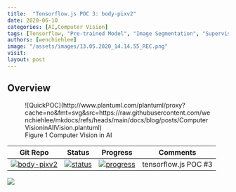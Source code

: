```yaml
---
title:  "Tensorflow.js POC 3: body-pixv2"
date: 2020-06-10
categories: [AI,Computer Vision]
tags: [Tensorflow, "Pre-trained Model", "Image Segmentation", "Supervised Learning" ]
authors: [wenchiehlee]
image: "/assets/images/13.05.2020_14.14.55_REC.png"
visit: 
layout: post
---
```

## Overview

<figure markdown="span">
![QuickPOC](http://www.plantuml.com/plantuml/proxy?cache=no&fmt=svg&src=https://raw.githubusercontent.com/wenchiehlee/mkdocs/refs/heads/main/docs/blog/posts/ComputerVisioninAllVision.plantuml)
  <figcaption>Figure 1 Computer Vision in AI</figcaption>
</figure>

| Git Repo                                                                                                                                         | Status                                                                                                                                                                | Progress                                                                                                                    | Comments                                                     |
|--------------------------------------------------------------------------------------------------------------------------------------------------|-----------------------------------------------------------------------------------------------------------------------------------------------------------------------|----------------------------------------------------------------------------------------------------------------------------------------|--------------------------------------------------------------|
| [![body-pixv2](https://img.shields.io/badge/body-pixv2-gray?logo=tensorflow)](https://git.barco.com/users/wjlee/repos/tfjs-models/body-pix/browse) | [![status](https://tailab.barco.com:9443/deeplearningcomputing/tfjs-models/badges/master/pipeline.svg)](https://tailab.barco.com:9443/deeplearningcomputing/tfjs-models/pipelines) | [![progress](https://img.shields.io/badge/body-pixv2-POC-red)](http://dlc.barco.com:3234/)|tensorflow.js POC #3|


[![](https://rebrand.ly/dlc_png_url)](https://rebrand.ly/dlc_uml_url)


